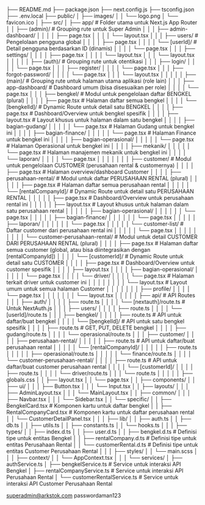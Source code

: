 ├── README.md
├── package.json
├── next.config.js
├── tsconfig.json
├── .env.local
├── public/
│   ├── images/
│   │   └── logo.png
│   └── favicon.ico
│
├── src/
│   ├── app/                                    # Folder utama untuk Next.js App Router
│   │   ├── (admin)/                            # Grouping rute untuk Super Admin
│   │   │   ├── admin-dashboard/
│   │   │   │   ├── page.tsx
│   │   │   │   └── layout.tsx
│   │   │   ├── users/                          # Pengelolaan pengguna global
│   │   │   │   ├── page.tsx
│   │   │   │   └── [userId]/                   # Detail pengguna berdasarkan ID (dinamis)
│   │   │   │       └── page.tsx
│   │   │   ├── settings/
│   │   │   │   ├── page.tsx
│   │   │   │   └── layout.tsx
│   │   │   └── layout.tsx
│   │   │
│   │   ├── (auth)/                             # Grouping rute untuk otentikasi
│   │   │   ├── login/
│   │   │   │   └── page.tsx
│   │   │   ├── register/
│   │   │   │   └── page.tsx
│   │   │   ├── forgot-password/
│   │   │   │   └── page.tsx
│   │   │   └── layout.tsx
│   │   │
│   │   ├── (main)/                             # Grouping rute untuk halaman utama aplikasi (role lain)
│   │   │   ├── app-dashboard/                      # Dashboard umum (bisa disesuaikan per role)
│   │   │   │   └── page.tsx
│   │   │   ├── bengkel/                        # Modul untuk pengelolaan daftar BENGKEL (plural)
│   │   │   │   ├── page.tsx                    # Halaman daftar semua bengkel
│   │   │   │   └── [bengkelId]/                # Dynamic Route untuk detail satu BENGKEL
│   │   │   │       ├── page.tsx                # Dashboard/Overview untuk bengkel spesifik
│   │   │   │       ├── layout.tsx              # Layout khusus untuk halaman dalam satu bengkel
│   │   │   │       ├── bagian-gudang/
│   │   │   │       │   └── page.tsx            # Halaman Gudang untuk bengkel ini
│   │   │   │       ├── bagian-finance/
│   │   │   │       │   └── page.tsx            # Halaman Finance untuk bengkel ini
│   │   │   │       ├── bagian-operasional/
│   │   │   │       │   └── page.tsx            # Halaman Operasional untuk bengkel ini
│   │   │   │       ├── mekanik/
│   │   │   │       │   └── page.tsx            # Halaman manajemen mekanik untuk bengkel ini
│   │   │   │       └── laporan/
│   │   │   │           └── page.tsx
│   │   │   │
│   │   │   ├── customer/                       # Modul untuk pengelolaan CUSTOMER (perusahaan rental & customernya)
│   │   │   │   ├── page.tsx                    # Halaman overview/dashboard Customer
│   │   │   │   ├── perusahaan-rental/          # Modul untuk daftar PERUSAHAAN RENTAL (plural)
│   │   │   │   │   ├── page.tsx                # Halaman daftar semua perusahaan rental
│   │   │   │   │   └── [rentalCompanyId]/      # Dynamic Route untuk detail satu PERUSAHAAN RENTAL
│   │   │   │   │       ├── page.tsx            # Dashboard/Overview untuk perusahaan rental ini
│   │   │   │   │       ├── layout.tsx          # Layout khusus untuk halaman dalam satu perusahaan rental
│   │   │   │   │       ├── bagian-operasional/
│   │   │   │   │       │   └── page.tsx
│   │   │   │   │       ├── bagian-finance/
│   │   │   │   │       │   └── page.tsx
│   │   │   │   │       ├── laporan/
│   │   │   │   │       │   └── page.tsx
│   │   │   │   │       └── customer-list/      # Daftar customer dari perusahaan rental ini
│   │   │   │   │           └── page.tsx
│   │   │   │   │
│   │   │   │   └── customer-perusahaan-rental/ # Modul untuk detail CUSTOMER DARI PERUSAHAAN RENTAL (plural)
│   │   │   │       ├── page.tsx                # Halaman daftar semua customer (global, atau bisa diintegrasikan dengan [rentalCompanyId])
│   │   │   │       └── [customerId]/           # Dynamic Route untuk detail satu CUSTOMER
│   │   │   │           ├── page.tsx            # Dashboard/Overview untuk customer spesifik
│   │   │   │           ├── layout.tsx
│   │   │   │           ├── bagian-operasional/
│   │   │   │           │   └── page.tsx
│   │   │   │           └── driver/
│   │   │   │               └── page.tsx        # Halaman terkait driver untuk customer ini
│   │   │   │
│   │   │   │   └── layout.tsx                  # Layout umum untuk semua halaman Customer
│   │   │   │
│   │   │   ├── profile/
│   │   │   │   └── page.tsx
│   │   │   │
│   │   │   └── layout.tsx
│   │   │
│   │   ├── api/                                # API Routes
│   │   │   ├── auth/
│   │   │   │   ├── route.ts
│   │   │   │   └── [nextauth]/route.ts         # Untuk NextAuth.js
│   │   │   ├── users/
│   │   │   │   ├── route.ts
│   │   │   │   └── [userId]/route.ts
│   │   │   ├── bengkel/
│   │   │   │   ├── route.ts                    # API untuk daftar/buat bengkel
│   │   │   │   └── [bengkelId]/                # API untuk satu bengkel spesifik
│   │   │   │       ├── route.ts                # GET, PUT, DELETE bengkel
│   │   │   │       ├── gudang/route.ts
│   │   │   │       └── operasional/route.ts
│   │   │   ├── customer/
│   │   │   │   ├── perusahaan-rental/
│   │   │   │   │   ├── route.ts                # API untuk daftar/buat perusahaan rental
│   │   │   │   │   └── [rentalCompanyId]/
│   │   │   │   │       ├── route.ts
│   │   │   │   │       ├── operasional/route.ts
│   │   │   │   │       └── finance/route.ts
│   │   │   │   └── customer-perusahaan-rental/
│   │   │   │       ├── route.ts                # API untuk daftar/buat customer perusahaan rental
│   │   │   │       └── [customerId]/
│   │   │   │           ├── route.ts
│   │   │   │           └── driver/route.ts
│   │   │   └── route.ts
│   │   │
│   │   ├── globals.css
│   │   ├── layout.tsx
│   │   └── page.tsx
│
│   ├── components/
│   │   ├── ui/
│   │   │   ├── Button.tsx
│   │   │   └── Input.tsx
│   │   ├── layouts/
│   │   │   ├── AdminLayout.tsx
│   │   │   └── MainLayout.tsx
│   │   ├── common/
│   │   │   ├── Navbar.tsx
│   │   │   └── Sidebar.tsx
│   │   └── specific/
│   │       ├── BengkelCard.tsx                 # Komponen kartu untuk daftar bengkel
│   │       ├── RentalCompanyCard.tsx           # Komponen kartu untuk daftar perusahaan rental
│   │       └── CustomerDetailPanel.tsx
│   │
│   ├── lib/
│   │   ├── auth.ts
│   │   ├── db.ts
│   │   ├── utils.ts
│   │   ├── constants.ts
│   │   └── hooks.ts
│   │
│   ├── types/
│   │   ├── index.d.ts
│   │   ├── user.d.ts
│   │   ├── bengkel.d.ts                        # Definisi tipe untuk entitas Bengkel
│   │   ├── rentalCompany.d.ts                  # Definisi tipe untuk entitas Perusahaan Rental
│   │   └── customerRental.d.ts                 # Definisi tipe untuk entitas Customer Perusahaan Rental
│   │
│   ├── styles/
│   │   └── main.scss
│   │
│   ├── context/
│   │   └── AppContext.tsx
│   │
│   └── services/
│       ├── authService.ts
│       ├── bengkelService.ts                   # Service untuk interaksi API Bengkel
│       ├── rentalCompanyService.ts             # Service untuk interaksi API Perusahaan Rental
│       └── customerRentalService.ts            # Service untuk interaksi API Customer Perusahaan Rental


superadmin@arkstok.com
passwordaman123